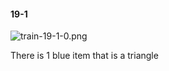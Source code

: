 #### 19-1
![train-19-1-0.png](https://github.com/lil-lab/nlvr/raw/master/nlvr/train/images/62/train-19-1-0.png "train-19-1-0.png")

There is 1 blue item that is a triangle